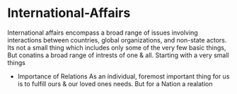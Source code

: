 # International-Affairs
International affairs encompass a broad range of issues involving interactions between countries, global organizations, and non-state actors.
Its not a small thing which includes only some of the very few basic things, But conatins a broad range of intrests of one & all.
Starting with a very small things
* Importance of Relations
  As an individual, foremost important thing for us is to fulfill ours & our loved ones needs. But for a Nation a realation 
